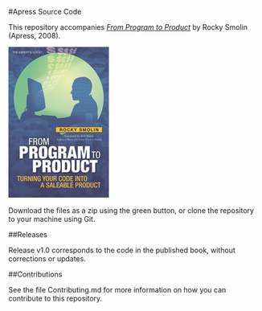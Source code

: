 #Apress Source Code

This repository accompanies [*From Program to Product*](http://www.apress.com/9781590599716) by Rocky Smolin (Apress, 2008).

![Cover image](9781590599716.jpg)

Download the files as a zip using the green button, or clone the repository to your machine using Git.

##Releases

Release v1.0 corresponds to the code in the published book, without corrections or updates.

##Contributions

See the file Contributing.md for more information on how you can contribute to this repository.
